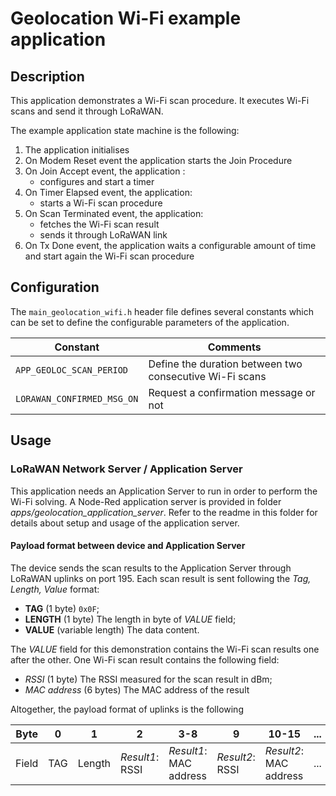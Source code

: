 # Geolocation Wi-Fi example application 

## Description

This application demonstrates a Wi-Fi scan procedure.
It executes Wi-Fi scans and send it through LoRaWAN.

The example application state machine is the following:

1. The application initialises
1. On Modem Reset event the application starts the Join Procedure
1. On Join Accept event, the application :
    - configures and start a timer
1. On Timer Elapsed event, the application:
    - starts a Wi-Fi scan procedure
1. On Scan Terminated event, the application:
    - fetches the Wi-Fi scan result
    - sends it through LoRaWAN link
1. On Tx Done event, the application waits a configurable amount of time and start again the Wi-Fi scan procedure

## Configuration

The `main_geolocation_wifi.h` header file defines several constants which can be set to define the configurable parameters of the application.


| Constant                    | Comments                                                |
| --------------------------- | ------------------------------------------------------- |
| `APP_GEOLOC_SCAN_PERIOD`    | Define the duration between two consecutive Wi-Fi scans |
| `LORAWAN_CONFIRMED_MSG_ON`  | Request a confirmation message or not                   |


## Usage

### LoRaWAN Network Server / Application Server

This application needs an Application Server to run in order to perform the Wi-Fi solving.
A Node-Red application server is provided in folder *apps/geolocation_application_server*.
Refer to the readme in this folder for details about setup and usage of the application server.

#### Payload format between device and Application Server

The device sends the scan results to the Application Server through LoRaWAN uplinks on port 195. Each scan result is sent following the *Tag, Length, Value* format:

- **TAG** (1 byte) `0x0F`;
- **LENGTH** (1 byte) The length in byte of *VALUE* field;
- **VALUE** (variable length) The data content.

The *VALUE* field for this demonstration contains the Wi-Fi scan results one after the other. One Wi-Fi scan result contains the following field:

- *RSSI* (1 byte) The RSSI measured for the scan result in dBm;
- *MAC address* (6 bytes) The MAC address of the result

Altogether, the payload format of uplinks is the following

| Byte  | 0   | 1      | 2               | 3-8                    | 9               | 10-15                  | ... |
| ----- | --- | ------ | --------------- | ---------------------- | --------------- | ---------------------- | --- |
| Field | TAG | Length | *Result1*: RSSI | *Result1*: MAC address | *Result2*: RSSI | *Result2*: MAC address | ... |
